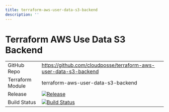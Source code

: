 ```yaml
---
title: terraform-aws-user-data-s3-backend
description: ''
---
```


# Terraform AWS Use Data S3 Backend

|                  |                                                                                                                                                                                  |
|:-----------------|:---------------------------------------------------------------------------------------------------------------------------------------------------------------------------------|
| GitHub Repo      | <https://github.com/cloudposse/terraform-aws-user-data-s3-backend>                                                                                                               |
| Terraform Module | terraform-aws-user-data-s3-backend                                                                                                                                               |
| Release          | [![Release](https://img.shields.io/github/release/cloudposse/terraform-aws-user-data-s3-backend.svg)](https://github.com/cloudposse/terraform-aws-user-data-s3-backend/releases) |
| Build Status     | [![Build Status](https://travis-ci.org/cloudposse/terraform-aws-user-data-s3-backend.svg?branch=master)](https://travis-ci.org/cloudposse/terraform-aws-user-data-s3-backend)    |

